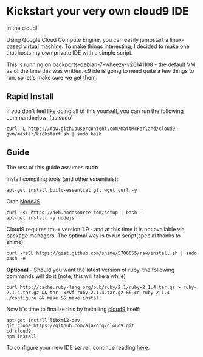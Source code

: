 # Kickstart your very own cloud9 IDE
In the cloud!

Using Google Cloud Compute Engine, you can easily jumpstart a linux-based virtual machine.  To make things interesting, I decided to make one that hosts my own private IDE with a simple script.

This is running on backports-debian-7-wheezy-v20141108 - the default VM as of the time this was written.
c9 ide is going to need quite a few things to run, so let's make sure we get them.

## Rapid Install

If you don't feel like doing all of this yourself, you can run the following commandbelow: (as sudo) 

`curl -L https://raw.githubusercontent.com/MattMcFarland/cloud9-gvm/master/kickstart.sh | sudo bash`

## Guide

The rest of this guide assumes **sudo**

Install compiling tools (and other essentials):
```
apt-get install build-essential git wget curl -y
```

Grab [NodeJS](https://github.com/joyent/node/wiki/installing-node.js-via-package-manager)
```
curl -sL https://deb.nodesource.com/setup | bash -
apt-get install -y nodejs
```

Cloud9 requires tmux version 1.9 - and at this time it is not available via package managers.  The optimal way is to run script(special thanks to shime):

```
curl -fsSL https://gist.github.com/shime/5706655/raw/install.sh | sudo bash -e
```

**Optional** - Should you want the latest version of ruby, the following commands will do it (note, this will take a while)

```
curl http://cache.ruby-lang.org/pub/ruby/2.1/ruby-2.1.4.tar.gz > ruby-2.1.4.tar.gz && tar -xzvf ruby-2.1.4.tar.gz && cd ruby-2.1.4
./configure && make && make install
```

Now it's time to finalize this by installing [cloud9](https://github.com/ajaxorg/cloud9/) itself:

```
apt-get install libxml2-dev
git clone https://github.com/ajaxorg/cloud9.git
cd cloud9
npm install
```

To configure your new IDE server, continue reading [here](https://github.com/ajaxorg/cloud9/).

